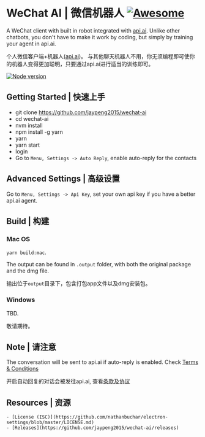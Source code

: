 # WeChat AI | 微信机器人 [![Awesome](https://cdn.rawgit.com/sindresorhus/awesome/d7305f38d29fed78fa85652e3a63e154dd8e8829/media/badge.svg)](https://github.com/sindresorhus/awesome)

A WeChat client with built in robot integrated with [api.ai](https://api.ai). 
Unlike other chatbots, you don't have to make it work by coding, but simply by training your agent in api.ai.

个人微信客户端+机器人([api.ai](https://api.ai))。
与其他聊天机器人不用，你无须编程即可使你的机器人变得更加聪明，只要通过api.ai进行适当的训练即可。

[![Node version](https://img.shields.io/badge/node-_7.6.0-green.svg?style=flat)](http://nodejs.org/download/)

## Getting Started | 快速上手

  - git clone https://github.com/jaypeng2015/wechat-ai
  - cd wechat-ai
  - nvm install
  - npm install -g yarn
  - yarn
  - yarn start
  - login
  - Go to `Menu, Settings -> Auto Reply`, enable auto-reply for the contacts

 ## Advanced Settings | 高级设置

  Go to `Menu, Settings -> Api Key`, set your own api key if you have a better api.ai agent.

 ## Build | 构建

 ### Mac OS

  `yarn build:mac`.

  The output can be found in `.output` folder, with both the original package and the dmg file.

  输出位于`output`目录下，包含打包app文件以及dmg安装包。

### Windows

  TBD.

  敬请期待。

 ## Note | 请注意

  The conversation will be sent to api.ai if auto-reply is enabled.
  Check [Terms & Conditions](https://api.ai/terms/)

  开启自动回复的对话会被发往api.ai, 查看[条款及协议](https://api.ai/terms/)

  ## Resources | 资源

    - [License (ISC)](https://github.com/nathanbuchar/electron-settings/blob/master/LICENSE.md)
    - [Releases](https://github.com/jaypeng2015/wechat-ai/releases) 

